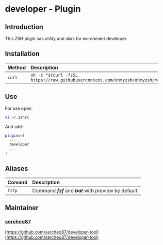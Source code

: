 # developer - Plugin

## Introduction

This ZSH pligin has utility and alias for evironment developer.

## Installation

|Method               |Description                                                                                                                       |
|:--------------------|:---------------------------------------------------------------------------------------------------------------------------------|
|`curl`               |`sh -c "$(curl -fsSL https://raw.githubusercontent.com/ohmyzsh/ohmyzsh/master/installation/install.sh)"`                                 |

## Use

For use open:

```bash
vi ~/.zshrc
```

And add:

```bash
plugins=(
  ...
  developer
  ...
)
```

## Aliases

|Comand        |Description                                                                              |
|:-------------|:----------------------------------------------------------------------------------------|
|`fzfp`        |Command ***fzf*** and ***bat*** with preview by default.                                 |

## Maintainer

### [sercheo87](https://github.com/sercheo87)

[https://github.com/sercheo87/developer-tool](https://github.com/sercheo87/developer-tool)
